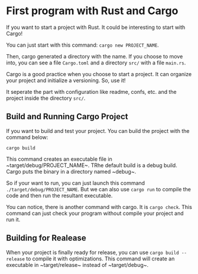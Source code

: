# First program with Rust and Cargo

If you want to start a project with Rust. It could be interesting to start with Cargo!

You can just start with this command: `cargo new PROJECT_NAME`.

Then, cargo generated a directory with the name. If you choose to move into, you can see a file `Cargo.toml` and a directory `src/` with a file `main.rs`.

Cargo is a good practice when you choose to start a project. It can organize your project and initialize a versioning. So, use it!

It seperate the part with configuration like readme, confs, etc. and the project inside the directory `src/`.

## Build and Running Cargo Project

If you want to build and test your project. You can build the project with the command below:

`cargo build`

This command creates an executable file in ~target/debug/PROJECT_NAME~. TRhe default build is a debug build. Cargo puts the binary in a directory named ~debug~.

So if your want to run, you can just launch this command `./target/debug/PROJECT_NAME`. But we can also use `cargo run` to compile the code and then run the resultant executable.

You can notice, there is another command with cargo. It is `cargo check`. This command can just check your program without compile your project and run it.

## Building for Realease

When your project is finally ready for release, you can use `cargo build --release` to compile it with optimizations. This command will create an executable in ~target/release~ instead of ~target/debug~.
